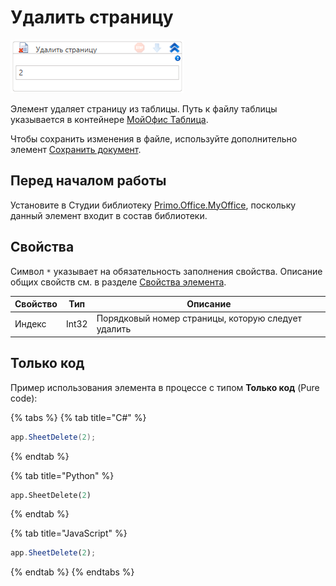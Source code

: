 # Удалить страницу

![](<../../../../../.gitbook/assets/image (504).png>)

Элемент удаляет страницу из таблицы. Путь к файлу таблицы указывается в контейнере [МойОфис Таблица](https://docs.primo-rpa.ru/primo-rpa/g_elements/el_extra/els_myoffice/els_table/el_table_app).

Чтобы сохранить изменения в файле, используйте дополнительно элемент [Сохранить документ](https://docs.primo-rpa.ru/primo-rpa/g_elements/el_extra/els_myoffice/els_table/el_table_save).


## Перед началом работы

Установите в Студии библиотеку [Primo.Office.MyOffice](https://docs.primo-rpa.ru/primo-rpa/g_elements/el_extra/els_myoffice), поскольку данный элемент входит в состав библиотеки. 

## Свойства
Символ `*` указывает на обязательность заполнения свойства. Описание общих свойств см. в разделе [Свойства элемента](https://docs.primo-rpa.ru/primo-rpa/primo-studio/process/elements#svoistva-elementa).

| Свойство | Тип   | Описание        |
| -------- | ----- | --------------- |
| Индекс   | Int32 | Порядковый номер страницы, которую следует удалить |

## Только код

Пример использования элемента в процессе с типом **Только код** (Pure code):

{% tabs %}
{% tab title="C#" %}
```csharp
app.SheetDelete(2);
```
{% endtab %}

{% tab title="Python" %}
```python
app.SheetDelete(2)
```
{% endtab %}

{% tab title="JavaScript" %}
```javascript
app.SheetDelete(2);
```
{% endtab %}
{% endtabs %}

